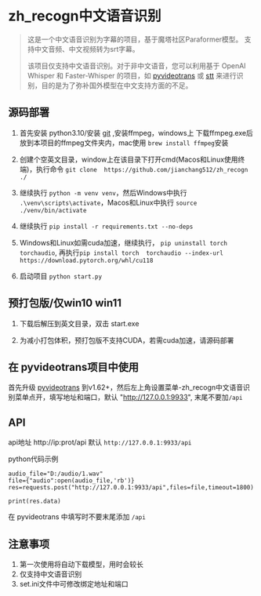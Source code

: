 # zh_recogn中文语音识别

>
> 这是一个中文语音识别为字幕的项目，基于魔塔社区Paraformer模型。
> 支持中文音频、中文视频转为srt字幕。
>
> 该项目仅支持中文语音识别。对于非中文语音，您可以利用基于 OpenAI Whisper 和 Faster-Whisper 的项目，如 [pyvideotrans](https://github.com/jianchang512/pyvideotrans) 或 [stt](https://github.com/jianchang512/stt) 来进行识别，目的是为了弥补国外模型在中文支持方面的不足。
> 

## 源码部署

1. 首先安装 python3.10/安装 [git](https://git-scm.com/downloads) ,安装ffmpeg，windows上 下载ffmpeg.exe后放到本项目的ffmpeg文件夹内，mac使用 `brew install ffmpeg`安装

2. 创建个空英文目录，window上在该目录下打开cmd(Macos和Linux使用终端)，执行命令 `git clone  https://github.com/jianchang512/zh_recogn ./`

3. 继续执行 `python -m venv venv`，然后Windows中执行 `.\venv\scripts\activate`，Macos和Linux中执行 `source ./venv/bin/activate`

4. 继续执行 `pip install -r requirements.txt --no-deps`

5. Windows和Linux如需cuda加速，继续执行， `pip uninstall torch torchaudio`, 再执行`pip install torch  torchaudio --index-url https://download.pytorch.org/whl/cu118`

6. 启动项目 `python start.py`


## 预打包版/仅win10 win11

1. 下载后解压到英文目录，双击 start.exe

2. 为减小打包体积，预打包版不支持CUDA，若需cuda加速，请源码部署



## 在 pyvideotrans项目中使用

首先升级 [pyvideotrans](https://github.com/jianchang512/pyvideotrans)   到v1.62+，然后左上角设置菜单-zh_recogn中文语音识别菜单点开，填写地址和端口，默认 "http://127.0.0.1:9933", 末尾不要加`/api`


## API 

api地址 http://ip:prot/api  默认 `http://127.0.0.1:9933/api`

python代码示例

```
audio_file="D:/audio/1.wav"
file={"audio":open(audio_file,'rb')}
res=requests.post("http://127.0.0.1:9933/api",files=file,timeout=1800)

print(res.data)

```

在 pyvideotrans 中填写时不要末尾添加 `/api`


## 注意事项

1. 第一次使用将自动下载模型，用时会较长
2. 仅支持中文语音识别
3. set.ini文件中可修改绑定地址和端口
